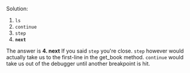 
Solution:

1. `ls`
2. `continue`
3. `step`
4. **`next`**


The answer is **4. next**
If you said `step` you're close.  `step` however would actually take us to the first-line in the get_book method.
`continue` would take us out of the debugger until another breakpoint is hit.

